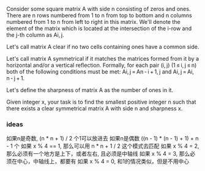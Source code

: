 Consider some square matrix A with side n consisting of zeros and ones. There are n rows numbered from 1 to n from top to bottom and n columns numbered from 1 to n from left to right in this matrix. We'll denote the element of the matrix which is located at the intersection of the i-row and the j-th column as Ai, j.

Let's call matrix A clear if no two cells containing ones have a common side.

Let's call matrix A symmetrical if it matches the matrices formed from it by a horizontal and/or a vertical reflection. Formally, for each pair (i, j) (1 ≤ i, j ≤ n) both of the following conditions must be met: Ai, j = An - i + 1, j and Ai, j = Ai, n - j + 1.

Let's define the sharpness of matrix A as the number of ones in it.

Given integer x, your task is to find the smallest positive integer n such that there exists a clear symmetrical matrix A with side n and sharpness x.


### ideas
如果n是奇数, (n * n + 1) / 2 个1可以放进去
如果n是偶数 ((n - 1) * (n - 1) + 1) + n - 1 个
如果 x % 4 == 1, 那么可以用 n * n + 1 / 2 这个模式去匹配
如果 x % 4 = 2, 那么必须有一个地方是上下，或者左右, 且必须是中轴线
如果 x % 4 = 3, 那么必须在中心，中轴线上，都要有
如果 x % 4 = 0, 和1的情况类似，但是不用中心
